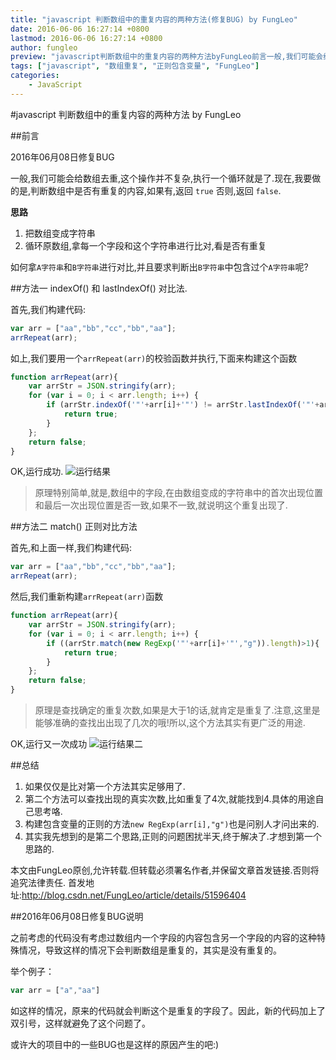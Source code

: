 ```yaml
---
title: "javascript 判断数组中的重复内容的两种方法(修复BUG) by FungLeo"
date: 2016-06-06 16:27:14 +0800
lastmod: 2016-06-06 16:27:14 +0800
author: fungleo
preview: "javascript判断数组中的重复内容的两种方法byFungLeo前言一般,我们可能会给数组去重,这个操作并不复杂,执行一个循环就是了.现在,我要做的是,判断数组中是否有重复的内容,如果有,返回true否则,返回false.思路把数组变成字符串循环原数组,拿每一个字段和这个字符串进行比对,看是否有重复如何拿A字符串和B字符串进行对比,并且要求判断出B字符串中包含过个A字符串呢?方"
tags: ["javascript", "数组重复", "正则包含变量", "FungLeo"]
categories:
    - JavaScript
---
```


#javascript 判断数组中的重复内容的两种方法 by FungLeo

##前言

2016年06月08日修复BUG

一般,我们可能会给数组去重,这个操作并不复杂,执行一个循环就是了.现在,我要做的是,判断数组中是否有重复的内容,如果有,返回 `true` 否则,返回 `false`.

**思路**

1. 把数组变成字符串
2. 循环原数组,拿每一个字段和这个字符串进行比对,看是否有重复

如何拿`A字符串`和`B字符串`进行对比,并且要求判断出`B字符串`中包含过个`A字符串`呢?

##方法一 indexOf() 和 lastIndexOf() 对比法.

首先,我们构建代码:

```javascript
var arr = ["aa","bb","cc","bb","aa"];
arrRepeat(arr);
```
如上,我们要用一个`arrRepeat(arr)`的校验函数并执行,下面来构建这个函数

```javascript
function arrRepeat(arr){
	var arrStr = JSON.stringify(arr);
	for (var i = 0; i < arr.length; i++) {
		if (arrStr.indexOf('"'+arr[i]+'"') != arrStr.lastIndexOf('"'+arr[i]+'"')){
			return true;
		}
	};
	return false;
}
```
OK,运行成功.
![运行结果](http://ww4.sinaimg.cn/large/459e195ajw1f4lku44upqj20er0amjsd.jpg)

>原理特别简单,就是,数组中的字段,在由数组变成的字符串中的首次出现位置和最后一次出现位置是否一致,如果不一致,就说明这个重复出现了.

##方法二 match() 正则对比方法

首先,和上面一样,我们构建代码:

```javascript
var arr = ["aa","bb","cc","bb","aa"];
arrRepeat(arr);
```
然后,我们重新构建`arrRepeat(arr)`函数

```javascript
function arrRepeat(arr){
	var arrStr = JSON.stringify(arr);
	for (var i = 0; i < arr.length; i++) {
		if ((arrStr.match(new RegExp('"'+arr[i]+'"',"g")).length)>1){
			return true;
		}
	};
	return false;
}
```
> 原理是查找确定的重复次数,如果是大于1的话,就肯定是重复了.注意,这里是能够准确的查找出出现了几次的哦!所以,这个方法其实有更广泛的用途.

OK,运行又一次成功
![运行结果二](http://ww3.sinaimg.cn/large/459e195ajw1f4lkwohr71j20er0ap3zn.jpg)

##总结

1. 如果仅仅是比对第一个方法其实足够用了.
2. 第二个方法可以查找出现的真实次数,比如重复了4次,就能找到4.具体的用途自己思考咯.
3. 构建包含变量的正则的方法`new RegExp(arr[i],"g")`也是问别人才问出来的.
4. 其实我先想到的是第二个思路,正则的问题困扰半天,终于解决了.才想到第一个思路的.

本文由FungLeo原创,允许转载.但转载必须署名作者,并保留文章首发链接.否则将追究法律责任. 
首发地址:http://blog.csdn.net/FungLeo/article/details/51596404

##2016年06月08日修复BUG说明

之前考虑的代码没有考虑过数组内一个字段的内容包含另一个字段的内容的这种特殊情况，导致这样的情况下会判断数组是重复的，其实是没有重复的。

举个例子：

```javascript
var arr = ["a","aa"]
```

如这样的情况，原来的代码就会判断这个是重复的字段了。因此，新的代码加上了双引号，这样就避免了这个问题了。

或许大的项目中的一些BUG也是这样的原因产生的吧:)

